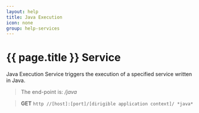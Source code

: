 ```yaml
---
layout: help
title: Java Execution
icon: none
group: help-services
---
```


{{ page.title }} Service
===

Java Execution Service triggers the execution of a specified service written in Java.

> The end-point is: */java*

> **GET** `http //[host]:[port]/[dirigible application context]/ *java*`
